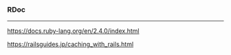 ### RDoc
---


https://docs.ruby-lang.org/en/2.4.0/index.html

https://railsguides.jp/caching_with_rails.html

